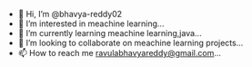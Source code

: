 - 👋 Hi, I’m @bhavya-reddy02
- 👀 I’m interested in meachine learning...
- 🌱 I’m currently learning meachine learning,java...
- 💞️ I’m looking to collaborate on meachine learning projects...
- 📫 How to reach me ravulabhavyareddy@gmail.com...

<!---
bhavya-reddy02/bhavya-reddy02 is a ✨ special ✨ repository because its `README.md` (this file) appears on your GitHub profile.
You can click the Preview link to take a look at your changes.
--->
